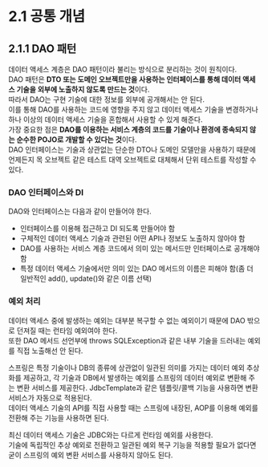 # 2.1 공통 개념

## 2.1.1 DAO 패턴

데이터 액세스 계층은 DAO 패턴이라 불리는 방식으로 분리하는 것이 원칙이다.  
DAO 패턴은 **DTO 또는 도메인 오브젝트만을 사용하는 인터페이스를 통해 데이터 액세스 기술을 외부에 노출하지 않도록 만드는 것**이다.  
따라서 DAO는 구현 기술에 대한 정보를 외부에 공개해서는 안 된다.  
이를 통해 DAO를 사용하는 코드에 영향을 주지 않고 데이터 액세스 기술을 변경하거나 하나 이상의 데이터 액세스 기술을 혼합해서 사용할 수 있게 해준다.  
가장 중요한 점은 **DAO를 이용하는 서비스 계층의 코드를 기술이나 환경에 종속되지 않는 순수한 POJO로 개발할 수 있다는 것**이다.  
DAO 인터페이스는 기술과 상관없는 단순한 DTO나 도메인 모델만을 사용하기 때문에 언제든지 목 오브젝트 같은 테스트 대역 오브젝트로 대체해서 단위 테스트를 작성할 수 있다.

### DAO 인터페이스와 DI

DAO와 인터페이스는 다음과 같이 만들어야 한다.

- 인터페이스를 이용해 접근하고 DI 되도록 만들어야 함
- 구체적인 데이터 액세스 기술과 관련된 어떤 API나 정보도 노출하지 않아야 함
- DAO를 사용하는 서비스 계층 코드에서 의미 있는 메서드만 인터페이스로 공개해야 함
- 특정 데이터 액세스 기술에서만 의미 있는 DAO 메서드의 이름은 피해야 함(좀 더 일반적인 add(), update()와 같은 이름 선택)

### 예외 처리

데이터 액세스 중에 발생하는 예외는 대부분 복구할 수 없는 예외이기 때문에 DAO 밖으로 던져질 때는 런타임 예외여야 한다.  
또한 DAO 메서드 선언부에 throws SQLException과 같은 내부 기술을 드러내는 예외를 직접 노출해선 안 된다.

스프링은 특정 기술이나 DB의 종류에 상관없이 일관된 의미를 가지는 데이터 예외 추상화를 제공하고, 각 기술과 DB에서 발생하는 예외를 스프링의 데이터 예외로 변환해 주는 변환 서비스를 제공한다.
JdbcTemplate과 같은 템플릿/콜백 기능을 사용하면 변환 서비스가 자동으로 적용된다.  
데이터 액세스 기술의 API를 직접 사용할 때는 스프링에 내장된, AOP를 이용해 예외를 전환해 주는 기능을 사용하면 된다.

최신 데이터 액세스 기술은 JDBC와는 다르게 런타임 예외를 사용한다.  
기술에 독립적인 추상 예외로 전환하고 일관된 예외 복구 기능을 적용할 필요가 없다면 굳이 스프링의 예외 변환 서비스를 사용하지 않아도 된다.
